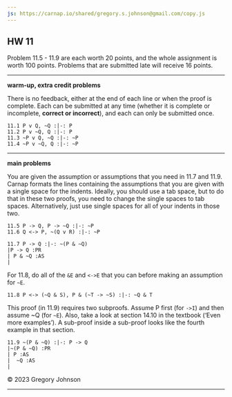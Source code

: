 ```yaml
---
js: https://carnap.io/shared/gregory.s.johnson@gmail.com/copy.js
--- 
```


## HW 11

Problem 11.5 - 11.9 are each worth 20 points, and the whole assignment is worth 100 points. Problems that are submitted late will receive 16 points.

---

**warm-up, extra credit problems**

There is no feedback, either at the end of each line or when the proof is complete. Each can be submitted at any time (whether it is complete or incomplete, **correct or incorrect**), and each can only be submitted once.

~~~{.ProofChecker .JohnsonSL options="fonts tabindent render exam" guides="fitch" feedback="none" points="1" late-credit="1"}
11.1 P v Q, ~Q :|-: P
11.2 P v ~Q, Q :|-: P
11.3 ~P v Q, ~Q :|-: ~P
11.4 ~P v ~Q, Q :|-: ~P
~~~

---

**main problems**

You are given the assumption or assumptions that you need in 11.7 and 11.9. Carnap formats the lines containing the assumptions that you are given with a single space for the indents. Ideally, you should use a tab space, but to do that in these two proofs, you need to change the single spaces to tab spaces. Alternatively, just use single spaces for all of your indents in those two.

~~~{.ProofChecker .JohnsonSL options="fonts tabindent resize" guides="fitch" points="20" late-credit="16"}
11.5 P -> Q, P -> ~Q :|-: ~P
11.6 Q <-> P, ~(Q v R) :|-: ~P 
~~~

~~~{.ProofChecker .JohnsonSL options="fonts tabindent resize" guides="fitch" points="20" late-credit="16"}
11.7 P -> Q :|-: ~(P & ~Q)
|P -> Q :PR
| P & ~Q :AS
| 
~~~

For 11.8, do all of the `&E` and `<->E` that you can before making an assumption for `~E`.

~~~{.ProofChecker .JohnsonSL options="fonts tabindent render resize" guides="fitch" points="20" late-credit="16"}
11.8 P <-> (~Q & S), P & (~T -> ~S) :|-: ~Q & T 
~~~

This proof (in 11.9) requires two subproofs. Assume P first (for `->I`) and then assume ~Q (for `~E`). Also, take a look at section 14.10 in the textbook (&lsquo;Even more examples&rsquo;). A sub-proof inside a sub-proof looks like the fourth example in that section. 

~~~{.ProofChecker .JohnsonSL options="fonts tabindent render resize" guides="fitch" points="20" late-credit="16"}
11.9 ~(P & ~Q) :|-: P -> Q 
|~(P & ~Q) :PR
| P :AS
|  ~Q :AS
|  
~~~

&copy; 2023 Gregory Johnson 
 
---